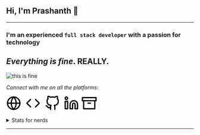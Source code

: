 ## Hi, I'm Prashanth 👋

---

### I'm an experienced `full stack developer` with a passion for technology

## _Everything is fine_. **REALLY**.

![this is fine](https://media.giphy.com/media/dbtDDSvWErdf2/giphy.gif)


_Connect with me on all the platforms_:

<a href="https://prashanthr.me"><img src="./assets/icons/globe.svg" /></a> &nbsp; 
<a href="https://prashanthr.me/portfolio"><img src="./assets/icons/code.svg" /></a> &nbsp; 
<a href="https://github.com/prashanthr"><img src="./assets/icons/github.svg" /></a> &nbsp; 
<a href="https://www.linkedin.com/in/prashanthrajaram"><img src="./assets/icons/linkedin.svg" /></a>&nbsp; 
<a href="https://dev.to/prashanthr"><img src="./assets/icons/archive.svg" /></a>

<details>
  <summary>Stats for nerds</summary>
  <br>
  <a href="#">
    <img align="center" src="https://github-readme-stats.vercel.app/api?username=prashanthr&&count_private=true&show_icons=true&theme=dracula&hide_border=true&layout=compact&hide=all" />
  </a><br />
  <a href="#">
    <img align="center" src="https://github-readme-stats.vercel.app/api/top-langs?username=prashanthr&&hide=php,java&langs_count=10&layout=compact&theme=dracula&hide_border=true" />
  </a>
  <a href="#">
    <img align="center" src="https://github-readme-stats.vercel.app/api/wakatime?username=thelastcoder&theme=dracula&langs_count=10&layout=compact&hide_border=true" />
  </a>
</details>

---

<!--
**prashanthr/prashanthr** is a ✨ _special_ ✨ repository because its `README.md` (this file) appears on your GitHub profile.
-->
